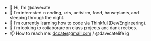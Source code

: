 - 👋  Hi, I’m @davecate
- 👀  I’m interested in coding, arts, activism, food, houseplants, and sleeping through the night.
- 🌱  I’m currently learning how to code via Thinkful (Dev/Engineering).
- 💞️  I’m looking to collaborate on class projects and dank recipes.
- 📫  How to reach me: dccate@gmail.com / @davecatelife ig

<!---
davecate/davecate is a ✨ special ✨ repository because its `README.md` (this file) appears on your GitHub profile.
You can click the Preview link to take a look at your changes.
--->
